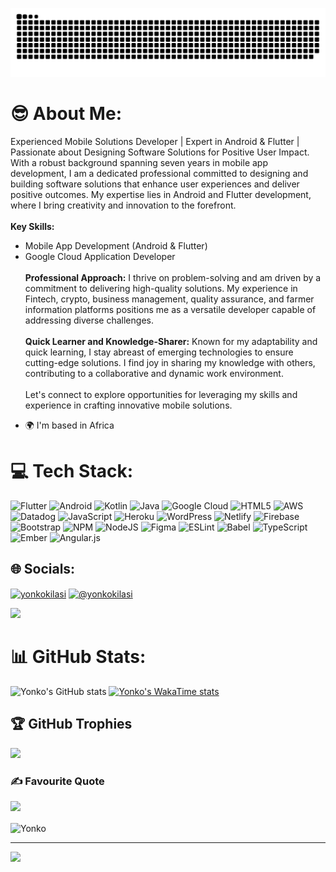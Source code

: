 ![Snake animation](https://raw.githubusercontent.com/yonkokilasi/yonkokilasi/output/github-contribution-grid-snake.svg)
# 😎 About Me:
Experienced Mobile Solutions Developer | Expert in Android & Flutter | Passionate about Designing Software Solutions for Positive User Impact.
With a robust background spanning seven years in mobile app development, I am a dedicated professional committed to designing and building software solutions that enhance user experiences and deliver positive outcomes. My expertise lies in Android and Flutter development, where I bring creativity and innovation to the forefront.
<br> <br>
**Key Skills:**
- Mobile App Development (Android & Flutter)
- Google Cloud Application Developer
<br> <br>
**Professional Approach:**
I thrive on problem-solving and am driven by a commitment to delivering high-quality solutions. My experience in Fintech, crypto, business management, quality assurance, and farmer information platforms positions me as a versatile developer capable of addressing diverse challenges.
<br> <br>
**Quick Learner and Knowledge-Sharer:**
Known for my adaptability and quick learning, I stay abreast of emerging technologies to ensure cutting-edge solutions. I find joy in sharing my knowledge with others, contributing to a collaborative and dynamic work environment.
<br> <br>
Let's connect to explore opportunities for leveraging my skills and experience in crafting innovative mobile solutions.

*   🌍  I'm based in Africa

# 💻 Tech Stack:
![Flutter](https://img.shields.io/badge/Flutter-%2302569B.svg?style=for-the-badge&logo=Flutter&logoColor=white) ![Android](https://img.shields.io/badge/Android-3DDC84?style=for-the-badge&logo=android&logoColor=white) ![Kotlin](https://img.shields.io/badge/kotlin-%237F52FF.svg?style=for-the-badge&logo=kotlin&logoColor=white) ![Java](https://img.shields.io/badge/java-%23ED8B00.svg?style=for-the-badge&logo=openjdk&logoColor=white) ![Google Cloud](https://img.shields.io/badge/GoogleCloud-%234285F4.svg?style=for-the-badge&logo=google-cloud&logoColor=white) ![HTML5](https://img.shields.io/badge/html5-%23E34F26.svg?style=for-the-badge&logo=html5&logoColor=white) ![AWS](https://img.shields.io/badge/AWS-%23FF9900.svg?style=for-the-badge&logo=amazon-aws&logoColor=white) ![Datadog](https://img.shields.io/badge/datadog-%23632CA6.svg?style=for-the-badge&logo=datadog&logoColor=white) ![JavaScript](https://img.shields.io/badge/javascript-%23323330.svg?style=for-the-badge&logo=javascript&logoColor=%23F7DF1E) ![Heroku](https://img.shields.io/badge/heroku-%23430098.svg?style=for-the-badge&logo=heroku&logoColor=white) ![WordPress](https://img.shields.io/badge/WordPress-%23117AC9.svg?style=for-the-badge&logo=WordPress&logoColor=white) ![Netlify](https://img.shields.io/badge/netlify-%23000000.svg?style=for-the-badge&logo=netlify&logoColor=#00C7B7) ![Firebase](https://img.shields.io/badge/firebase-%23039BE5.svg?style=for-the-badge&logo=firebase) ![Bootstrap](https://img.shields.io/badge/bootstrap-%23563D7C.svg?style=for-the-badge&logo=bootstrap&logoColor=white) ![NPM](https://img.shields.io/badge/NPM-%23000000.svg?style=for-the-badge&logo=npm&logoColor=white) ![NodeJS](https://img.shields.io/badge/node.js-6DA55F?style=for-the-badge&logo=node.js&logoColor=white) ![Figma](https://img.shields.io/badge/figma-%23F24E1E.svg?style=for-the-badge&logo=figma&logoColor=white) ![ESLint](https://img.shields.io/badge/ESLint-4B3263?style=for-the-badge&logo=eslint&logoColor=white) ![Babel](https://img.shields.io/badge/Babel-F9DC3e?style=for-the-badge&logo=babel&logoColor=black) ![TypeScript](https://img.shields.io/badge/typescript-%23007ACC.svg?style=for-the-badge&logo=typescript&logoColor=white) ![Ember](https://img.shields.io/badge/ember-1C1E24?style=for-the-badge&logo=ember.js&logoColor=#D04A37) ![Angular.js](https://img.shields.io/badge/angular.js-%23E23237.svg?style=for-the-badge&logo=angularjs&logoColor=white)

## 🌐 Socials:
<p align="left">

<a href="https://www.linkedin.com/in/joseph-kilasi/" target="blank"><img align="center" src="https://raw.githubusercontent.com/rahuldkjain/github-profile-readme-generator/master/src/images/icons/Social/linked-in-alt.svg" alt="yonkokilasi" height="30" width="40" /></a>
<a href="https://stackoverflow.com/users/8490117/yonko-kilasi"  height="60" width="60" target="blank"><img align="center" src="https://stackoverflow.design/assets/img/logos/so/logo-stackoverflow.svg" alt="@yonkokilasi" /></a>
</p>

![](https://raw.githubusercontent.com/Subhampreet/Subhampreet/master/media/header_.png)

# 📊 GitHub Stats:
![Yonko's GitHub stats](https://github-readme-stats.vercel.app/api?username=yonkokilasi&show_icons=true&theme=radical)
[![Yonko's WakaTime stats](https://github-readme-stats.vercel.app/api/wakatime?username=yonkokilasi)](https://github.com/Yonkokilasi/Yonkokilasi)


## 🏆 GitHub Trophies
![](https://github-profile-trophy.vercel.app/?username=Yonkokilasi&theme=gruvbox&no-frame=true&no-bg=false&margin-w=4)
<!-- <img align="right" alt="Coding" width="120" top="0" src="./images/business-3d-young-man-standing-with-laptop.png"> -->

### ✍️ Favourite Quote
![](https://quotes-github-readme.vercel.app/api?type=horizontal&theme=radical)

<p><img align="center" src="https://github-readme-streak-stats.herokuapp.com/?user=YonkoKilasi&" alt="Yonko" /></p>

---
[![](https://visitcount.itsvg.in/api?id=yonkokilasi&label=Profile%20Views&color=2&icon=1&pretty=true)](https://visitcount.itsvg.in)